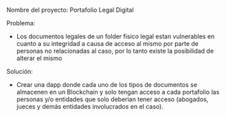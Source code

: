 Nombre del proyecto: Portafolio Legal Digital

Problema: 
- Los documentos legales de un folder fisico legal estan vulnerables en cuanto a su integridad a causa de 
    acceso al mismo por parte de personas no relacionadas al caso, por lo tanto existe la posibilidad de alterar el mismo

Solución:
- Crear una dapp donde cada uno de los tipos de documentos se almacenen en un Blockchain y solo tengan acceso
           a cada portafolio las personas y/o entidades que solo deberian tener acceso (abogados, jueces y demás entidades involucrados en el caso).
